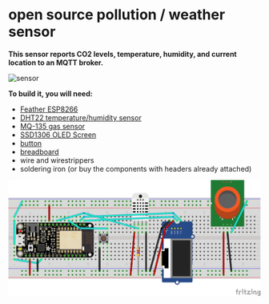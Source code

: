 # open source pollution / weather sensor

**This sensor reports CO2 levels, temperature, humidity, and current location to an MQTT broker.**

![sensor](https://github.com/Evanfeenstra/air-sensor/blob/master/sensor.png)

**To build it, you will need:**

- [Feather ESP8266]([https://www.adafruit.com/product/2821](https://www.adafruit.com/product/2821))
- [DHT22 temperature/humidity sensor]([https://www.adafruit.com/product/385](https://www.adafruit.com/product/385))
- [MQ-135 gas sensor]([https://www.amazon.com/gp/product/B00LSG5IZ2](https://www.amazon.com/gp/product/B00LSG5IZ2))
- [SSD1306 OLED Screen]([https://www.amazon.com/Xiuxin-I2C-OLED-Display-SSD1306/dp/B07B8JT1ZZ](https://www.amazon.com/Xiuxin-I2C-OLED-Display-SSD1306/dp/B07B8JT1ZZ))
- [button]([https://www.adafruit.com/product/1119](https://www.adafruit.com/product/1119))
- [breadboard]([https://www.adafruit.com/product/239](https://www.adafruit.com/product/239))
- wire and wirestrippers
- soldering iron (or buy the components with headers already attached)

![pollutionsensor](https://github.com/Evanfeenstra/air-sensor/blob/master/pollution-sensor.png)